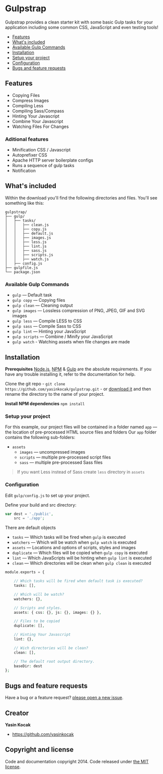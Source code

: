 # Gulpstrap
Gulpstrap provides a clean starter kit with some basic Gulp tasks for your application including some common CSS, JavaScript and even testing tools!

- [Features](#features)
- [What's included](#whatsincluded)
- [Available Gulp Commands](#gulpcommands)
- [Installation](#installation)
- [Setup your project](#setup)
- [Configuration](@configuration)
- [Bugs and feature requests](#bugsandfeatures)

<a name="features"></a>
## Features
* Copying Files
* Compress Images
* Compiling Less
* Compiling Sass/Compass
* Hinting Your Javascript
* Combine Your Javascript
* Watching Files For Changes

### Aditional features
* Minification CSS / Javascript
* Autoprefixer CSS
* Apache HTTP server boilerplate configs
* Runs a sequence of gulp tasks
* Notification

<a name="whatsincluded"></a>
## What's included

Within the download you'll find the following directories and files. You'll see something like this:

```
gulpstrap/
├── gulp/
│   ├── tasks/
│   │   ├── clean.js
│   │   ├── copy.js
│   │   ├── default.js
│   │   ├── images.js
│   │   ├── less.js
│   │   ├── lint.js
│   │   ├── sass.js
│   │   ├── scripts.js
│   │   ├── watch.js
│   ├── config.js
├── gulpfile.js
└── package.json
```
<a name="gulpcommands"></a>
### Available Gulp Commands
* `gulp` — Default task
* `gulp copy` — Copying files
* `gulp clean` — Cleaning output
* `gulp images` — Lossless compression of PNG, JPEG, GIF and SVG images
* `gulp less` — Compile LESS to CSS
* `gulp sass` — Compile Sass to CSS
* `gulp lint` — Hinting your JavaScript
* `gulp scripts` — Combine / Minify your JavaScript
* `gulp watch` - Watching assets when file changes are made

<a name="installation"></a>
## Installation
**Prerequisites**
[Node.js](http://nodejs.org/download/), [NPM](https://www.npmjs.org/) & [Gulp](http://gulpjs.com/) are the absolute requirements. If you have any trouble installing it, refer to the documentation for help.

Clone the git repo - `git clone https://github.com/yasinkocak/gulpstrap.git` - or [download it](https://github.com/yasinkocak/gulpstrap/archive/master.zip) and then rename the directory to the name of your project.

**Install NPM dependencies**
``
npm install
``
<a name="setup"></a>
### Setup your project
For this example, our project files will be contained in a folder named 
`app` — the location of pre-processed HTML source files and folders
Our `app` folder contains the following sub-folders:

* `assets`
  * `images` — uncompressed images
  * `scripts` — multiple pre-processed script files
  * `sass` — multiple pre-processed Sass files

> If you want Less instead of Sass
> create `less` directory in `assets`

<a name="configuration"></a>
### Configuration
Edit `gulp/config.js` to set up your project.

Define your build and src directory:
```php
var dest = './public',
	src = './app';
```

There are default objects

* `tasks` — Which tasks will be fired when `gulp` is executed
* `watchers` — Which will be watch when `gulp watch` is executed
* `assets` — Locations and options of scripts, styles and images
* `duplicate` — Which files will be copied when `gulp copy` is executed
* `lint` — Which JavaScripts will be hinting when `gulp lint` is executed
* `clean` — Which directories will be clean when `gulp clean` is executed
```php
module.exports = {

	// Which tasks will be fired when default task is executed?
	tasks: [],

	// Which will be watch?
	watchers: {},

	// Scripts and styles.
	assets: { css: {}, js: {}, images: {} },

	// Files to be copied
	duplicate: [],

	// Hinting Your Javascript
	lint: {},

	// Wich directories will be clean?
	clean: [],

	// The default root output directory.
	baseDir: dest
};
```

<a name="bugsandfeatures"></a>
## Bugs and feature requests

Have a bug or a feature request? [please open a new issue](https://github.com/yasinkocak/gulpstrap/issues).

## Creator

**Yasin Kocak**

- <https://github.com/yasinkocak>


## Copyright and license

Code and documentation copyright 2014. Code released under [the MIT license](LICENSE).
